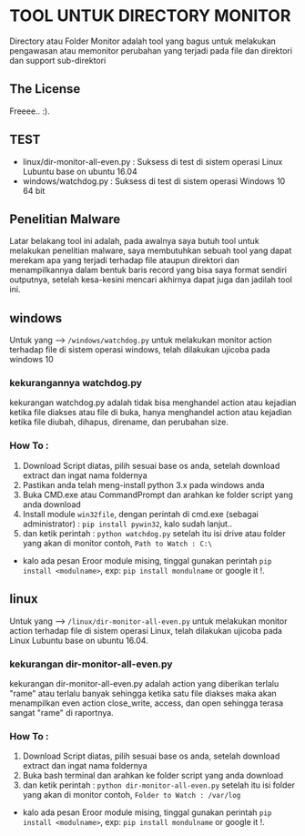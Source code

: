 # TOOL UNTUK DIRECTORY MONITOR 
Directory atau Folder Monitor adalah tool yang bagus untuk melakukan pengawasan atau memonitor perubahan yang terjadi pada file dan direktori dan support sub-direktori

## The License

Freeee.. :).

## TEST
* linux/dir-monitor-all-even.py : Suksess di test di sistem operasi Linux Lubuntu base on ubuntu 16.04
* windows/watchdog.py : Suksess di test di sistem operasi Windows 10 64 bit

## Penelitian Malware 
Latar belakang tool ini adalah, pada awalnya saya butuh tool untuk melakukan penelitian malware, saya membutuhkan sebuah tool yang dapat 
merekam apa yang terjadi terhadap file ataupun direktori dan menampilkannya dalam bentuk baris record yang bisa saya format sendiri outputnya,
setelah kesa-kesini mencari akhirnya dapat juga dan jadilah tool ini.

## windows 
Untuk yang --> `/windows/watchdog.py` untuk melakukan monitor action terhadap file di sistem operasi windows,
telah dilakukan ujicoba pada windows 10
### kekurangannya watchdog.py
kekurangan watchdog.py adalah tidak bisa menghandel action atau kejadian ketika file diakses atau file di buka,
hanya menghandel action atau kejadian ketika file diubah, dihapus, direname, dan perubahan size. 
### How To : 
1. Download Script diatas, pilih sesuai base os anda, setelah download extract dan ingat nama foldernya
2. Pastikan anda telah meng-install python 3.x pada windows anda 
3. Buka CMD.exe atau CommandPrompt dan arahkan ke folder script yang anda download
4. Install module `win32file`, dengan perintah di cmd.exe (sebagai administrator) : `pip install pywin32`, kalo sudah lanjut..
5. dan ketik perintah : `python watchdog.py` setelah itu isi drive atau folder yang akan di monitor contoh, `Path to Watch : C:\`
* kalo ada pesan Eroor module mising, tinggal gunakan perintah `pip install <modulname>`, exp: `pip install mondulname` or google it !.

## linux
Untuk yang --> `/linux/dir-monitor-all-even.py` untuk melakukan monitor action terhadap file di sistem operasi Linux,
telah dilakukan ujicoba pada Linux Lubuntu base on ubuntu 16.04.
### kekurangan dir-monitor-all-even.py
kekurangan dir-monitor-all-even.py adalah action yang diberikan terlalu "rame" atau terlalu banyak sehingga ketika satu file 
diakses maka akan menampilkan even action close_write, access, dan open sehingga terasa sangat "rame" di raportnya.
### How To : 
1. Download Script diatas, pilih sesuai base os anda, setelah download extract dan ingat nama foldernya
2. Buka bash terminal dan arahkan ke folder script yang anda download
3. dan ketik perintah : `python dir-monitor-all-even.py` setelah itu isi folder yang akan di monitor contoh, `Folder to Watch : /var/log`
* kalo ada pesan Eroor module mising, tinggal gunakan perintah `pip install <modulname>`, exp: `pip install mondulname` or google it !.
